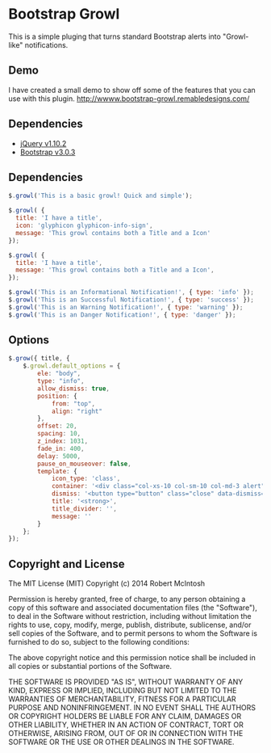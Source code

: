 # Bootstrap Growl
This is a simple pluging that turns standard Bootstrap alerts into "Growl-like" notifications.

## Demo
I have created a small demo to show off some of the features that you can use with this plugin. http://wwww.bootstrap-growl.remabledesigns.com/

## Dependencies
- [jQuery v1.10.2](http://jquery.com/)
- [Bootstrap v3.0.3](http://getbootstrap.com/)


## Dependencies
```javascript
$.growl('This is a basic growl! Quick and simple');

$.growl( { 
  title: 'I have a title', 
  icon: 'glyphicon glyphicon-info-sign', 
  message: 'This growl contains both a Title and a Icon'  
});

$.growl( { 
  title: 'I have a title',  
  message: 'This growl contains both a Title and a Icon',  
});

$.growl('This is an Informational Notification!', { type: 'info' });
$.growl('This is an Successful Notification!', { type: 'success' });
$.growl('This is an Warning Notification!', { type: 'warning' });
$.growl('This is an Danger Notification!', { type: 'danger' });
```

## Options
```javascript
$.grow({ title, {
	$.growl.default_options = {
		ele: "body",
		type: "info",
		allow_dismiss: true,
		position: {
			from: "top",
			align: "right"
		},
		offset: 20,
		spacing: 10,
		z_index: 1031,
		fade_in: 400,
		delay: 5000,
		pause_on_mouseover: false,
		template: {
			icon_type: 'class',
			container: '<div class="col-xs-10 col-sm-10 col-md-3 alert">',
			dismiss: '<button type="button" class="close" data-dismiss="alert" aria-hidden="true">&times;</button>',
			title: '<strong>',
			title_divider: '',
			message: ''
		}
	};
});
```

## Copyright and License
The MIT License (MIT)
Copyright (c) 2014 Robert McIntosh

Permission is hereby granted, free of charge, to any person obtaining a copy of
this software and associated documentation files (the "Software"), to deal in
the Software without restriction, including without limitation the rights to
use, copy, modify, merge, publish, distribute, sublicense, and/or sell copies of
the Software, and to permit persons to whom the Software is furnished to do so,
subject to the following conditions:

The above copyright notice and this permission notice shall be included in all
copies or substantial portions of the Software.

THE SOFTWARE IS PROVIDED "AS IS", WITHOUT WARRANTY OF ANY KIND, EXPRESS OR
IMPLIED, INCLUDING BUT NOT LIMITED TO THE WARRANTIES OF MERCHANTABILITY, FITNESS
FOR A PARTICULAR PURPOSE AND NONINFRINGEMENT. IN NO EVENT SHALL THE AUTHORS OR
COPYRIGHT HOLDERS BE LIABLE FOR ANY CLAIM, DAMAGES OR OTHER LIABILITY, WHETHER
IN AN ACTION OF CONTRACT, TORT OR OTHERWISE, ARISING FROM, OUT OF OR IN
CONNECTION WITH THE SOFTWARE OR THE USE OR OTHER DEALINGS IN THE SOFTWARE.
